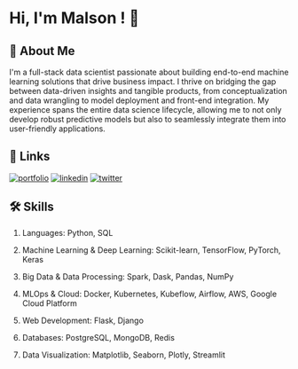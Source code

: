 
# Hi, I'm Malson ! 👋


## 🚀 About Me

I'm a full-stack data scientist passionate about building end-to-end machine learning solutions that drive business impact. I thrive on bridging the gap between data-driven insights and tangible products, from conceptualization and data wrangling to model deployment and front-end integration. My experience spans the entire data science lifecycle, allowing me to not only develop robust predictive models but also to seamlessly integrate them into user-friendly applications.

## 🔗 Links
[![portfolio](https://img.shields.io/badge/my_portfolio-000?style=for-the-badge&logo=ko-fi&logoColor=white)](https://github.com/MalsonMelchizedek)
[![linkedin](https://img.shields.io/badge/linkedin-0A66C2?style=for-the-badge&logo=linkedin&logoColor=white)](https://www.linkedin.com/in/malson-melchizedek/)
[![twitter](https://img.shields.io/badge/twitter-1DA1F2?style=for-the-badge&logo=twitter&logoColor=white)](https://twitter.com/databymalson)


## 🛠 Skills
1. Languages: Python, SQL

2. Machine Learning & Deep Learning: Scikit-learn, TensorFlow, PyTorch, Keras

3. Big Data & Data Processing: Spark, Dask, Pandas, NumPy

4. MLOps & Cloud: Docker, Kubernetes, Kubeflow, Airflow, AWS, Google Cloud Platform

5. Web Development: Flask, Django

6. Databases: PostgreSQL, MongoDB, Redis

7. Data Visualization: Matplotlib, Seaborn, Plotly, Streamlit

